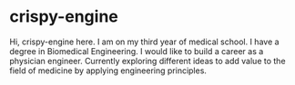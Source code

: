 # crispy-engine
Hi, crispy-engine here. I am on my third year of medical school. I have a degree in Biomedical Engineering. I would like to build a career as a physician engineer. Currently exploring different ideas to add value to the field of medicine by applying engineering principles. 
